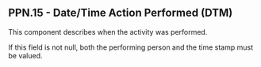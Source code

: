 ## PPN.15 - Date/Time Action Performed (DTM)

This component describes when the activity was performed.

If this field is not null, both the performing person and the time stamp must be valued.
